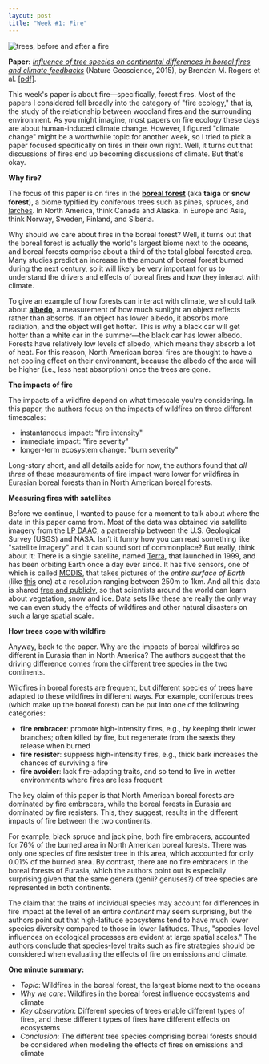 ```yaml
---
layout: post
title: "Week #1: Fire"
---
```


<img src="{{ site.baseurl }}/public/images/week1/panorama.png" alt="trees, before and after a fire" style="">

__Paper:__ [_Influence of tree species on continental differences in boreal fires and climate feedbacks_](https://www.nature.com/articles/ngeo2352) (Nature Geoscience, 2015), by Brendan M. Rogers et al. [[pdf]](http://sci-hub.tw/10.1038/ngeo2352).

This week's paper is about fire&mdash;specifically, forest fires. Most of the papers I considered fell broadly into the category of "fire ecology," that is, the study of the relationship between woodland fires and the surrounding environment. As you might imagine, most papers on fire ecology these days are about human-induced climate change. However, I figured "climate change" might be a worthwhile topic for another week, so I tried to pick a paper focused specifically on fires in their own right. Well, it turns out that discussions of fires end up becoming discussions of climate. But that's okay.

__Why fire?__

The focus of this paper is on fires in the [__boreal forest__](https://en.wikipedia.org/wiki/Taiga) (aka __taiga__ or __snow forest__), a biome typified by coniferous trees such as pines, spruces, and [larches](http://www.wta.org/news/magazine/features/the-science-of-larches). In North America, think Canada and Alaska. In Europe and Asia, think Norway, Sweden, Finland, and Siberia.

Why should we care about fires in the boreal forest? Well, it turns out that the boreal forest is actually the world's largest biome next to the oceans, and boreal forests comprise about a third of the total global forested area. Many studies predict an increase in the amount of boreal forest burned during the next century, so it will likely be very important for us to understand the drivers and effects of boreal fires and how they interact with climate.

To give an example of how forests can interact with climate, we should talk about [__albedo__](https://books.google.com/books?id=av7q4N8Ib6sC&pg=PA53&dq=Albedo+affects+climate+by+determining+how+much+radiation+a+planet+absorbs&hl=en&sa=X&ved=0ahUKEwiawueziOHUAhUN5WMKHVHHCjMQ6AEIJjAA#v=onepage&q=Albedo%20affects%20climate%20by%20determining%20how%20much%20radiation%20a%20planet%20absorbs&f=false), a measurement of how much sunlight an object reflects rather than absorbs. If an object has lower albedo, it absorbs more radiation, and the object will get hotter. This is why a black car will get hotter than a white car in the summer&mdash;the black car has lower albedo. Forests have relatively low levels of albedo, which means they absorb a lot of heat. For this reason, North American boreal fires are thought to have a net cooling effect on their environment, because the albedo of the area will be higher (i.e., less heat absorption) once the trees are gone.

__The impacts of fire__

The impacts of a wildfire depend on what timescale you're considering. In this paper, the authors focus on the impacts of wildfires on three different timescales:

- instantaneous impact: "fire intensity"
- immediate impact: "fire severity"
- longer-term ecosystem change: "burn severity"

Long-story short, and all details aside for now, the authors found that _all three_ of these measurements of fire impact were lower for wildfires in Eurasian boreal forests than in North American boreal forests.

__Measuring fires with satellites__

Before we continue, I wanted to pause for a moment to talk about where the data in this paper came from. Most of the data was obtained via satellite imagery from the [LP DAAC](https://lpdaac.usgs.gov/about), a partnership between the U.S. Geological Survey (USGS) and NASA. Isn't it funny how you can read something like "satellite imagery" and it can sound sort of commonplace? But really, think about it: There is a single satellite, named [Terra](https://en.wikipedia.org/wiki/Terra_(satellite)), that launched in 1999, and has been orbiting Earth once a day ever since. It has five sensors, one of which is called [MODIS](https://en.wikipedia.org/wiki/Moderate-resolution_imaging_spectroradiometer), that takes pictures of the _entire surface of Earth_ (like [this](https://en.wikipedia.org/wiki/Moderate-resolution_imaging_spectroradiometer#/media/File:MODIS_Map.jpg) one) at a resolution ranging between 250m to 1km. And all this data is shared [free and publicly](https://lpdaac.usgs.gov/data_access/data_pool), so that scientists around the world can learn about vegetation, snow and ice. Data sets like these are really the only way we can even study the effects of wildfires and other natural disasters on such a large spatial scale.

__How trees cope with wildfire__

Anyway, back to the paper. Why are the impacts of boreal wildfires so different in Eurasia than in North America? The authors suggest that the driving difference comes from the different tree species in the two continents.

Wildfires in boreal forests are frequent, but different species of trees have adapted to these wildfires in different ways. For example, coniferous trees (which make up the boreal forest) can be put into one of the following categories:

- __fire embracer__: promote high-intensity fires, e.g., by keeping their lower branches; often killed by fire, but regenerate from the seeds they release when burned
- __fire resister__: suppress high-intensity fires, e.g., thick bark increases the chances of surviving a fire
- __fire avoider__: lack fire-adapting traits, and so tend to live in wetter environments where fires are less frequent

The key claim of this paper is that North American boreal forests are dominated by fire embracers, while the boreal forests in Eurasia are dominated by fire resisters. This, they suggest, results in the different impacts of fire between the two continents.

For example, black spruce and jack pine, both fire embracers, accounted for 76% of the burned area in North American boreal forests. There was only one species of fire resister tree in this area, which accounted for only 0.01% of the burned area. By contrast, there are no fire embracers in the boreal forests of Eurasia, which the authors point out is especially surprising given that the same genera (genii? genuses?) of tree species are represented in both continents.

The claim that the traits of individual species may account for differences in fire impact at the level of an entire _continent_ may seem surprising, but the authors point out that high-latitude ecosystems tend to have much lower species diversity compared to those in lower-latitudes. Thus, "species-level influences on ecological processes are evident at large spatial scales." The authors conclude that species-level traits such as fire strategies should be considered when evaluating the effects of fire on emissions and climate.

__One minute summary:__

- _Topic_: Wildfires in the boreal forest, the largest biome next to the oceans
- _Why we care_: Wildfires in the boreal forest influence ecosystems and climate
- _Key observation_: Different species of trees enable different types of fires, and these different types of fires have different effects on ecosystems
- _Conclusion_: The different tree species comprising boreal forests should be considered when modeling the effects of fires on emissions and climate
